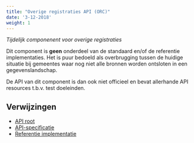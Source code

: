 ```yaml
---
title: "Overige registraties API (ORC)"
date: '3-12-2018'
weight: 1
---
```


*Tijdelijk componenent voor overige registraties*

Dit component is **geen** onderdeel van de standaard en/of de referentie
implementaties. Het is puur bedoeld als overbrugging tussen de huidige situatie
bij gemeentes waar nog niet alle bronnen worden ontsloten in een 
gegevenslandschap.

De API van dit component is dan ook niet officieel en bevat allerhande API
resources t.b.v. test doeleinden.


## Verwijzingen

* [API root](https://ref.tst.vng.cloud/orc/api/v1/)
* [API-specificatie](https://ref.tst.vng.cloud/orc/api/v1/schema/)
* [Referentie implementatie](https://github.com/VNG-Realisatie/gemma-mock-overigeregistratiecomponenten)

